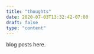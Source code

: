 ```yaml
---
title: "thoughts"
date: 2020-07-03T13:32:42-07:00
draft: false
type: "content"
---
```

blog posts here.
